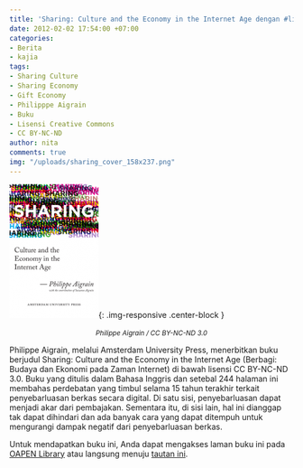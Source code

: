 ```yaml
---
title: 'Sharing: Culture and the Economy in the Internet Age dengan #lisensiCC BY-NC-ND'
date: 2012-02-02 17:54:00 +07:00
categories:
- Berita
- kajia
tags:
- Sharing Culture
- Sharing Economy
- Gift Economy
- Philipppe Aigrain
- Buku
- Lisensi Creative Commons
- CC BY-NC-ND
author: nita
comments: true
img: "/uploads/sharing_cover_158x237.png"
---
```


![sharing_cover_158x237.png](/uploads/sharing_cover_158x237.png){: .img-responsive .center-block }<center><small><i>Philippe Aigrain / CC BY-NC-ND 3.0</i></small></center>

Philippe Aigrain, melalui Amsterdam University Press, menerbitkan buku berjudul Sharing: Culture and the Economy in the Internet Age (Berbagi: Budaya dan Ekonomi pada Zaman Internet) di bawah lisensi CC BY-NC-ND 3.0. Buku yang ditulis dalam Bahasa Inggris dan setebal 244 halaman ini membahas perdebatan yang timbul selama 15 tahun terakhir terkait penyebarluasan berkas secara digital. Di satu sisi, penyebarluasan dapat menjadi akar dari pembajakan. Sementara itu, di sisi lain, hal ini dianggap tak dapat dihindari dan ada banyak cara yang dapat ditempuh untuk mengurangi dampak negatif dari penyebarluasan berkas.

Untuk mendapatkan buku ini, Anda dapat mengakses laman buku ini pada [OAPEN Library](http://www.oapen.org/search?identifier=409602;keyword=Aigrain ) atau langsung menuju [tautan ini](http://www.oapen.org/download?type=document&docid=409602).
